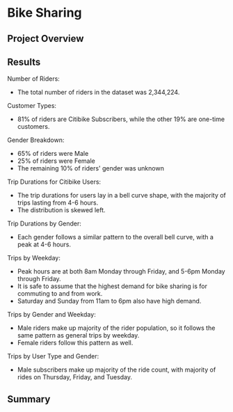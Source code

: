 # Bike Sharing

## Project Overview

## Results
Number of Riders:
- The total number of riders in the dataset was 2,344,224.

Customer Types:
- 81% of riders are Citibike Subscribers, while the other 19% are one-time customers.

Gender Breakdown:
- 65% of riders were Male
- 25% of riders were Female
- The remaining 10% of riders' gender was unknown

Trip Durations for Citibike Users:
- The trip durations for users lay in a bell curve shape, with the majority of trips lasting from 4-6 hours.
- The distribution is skewed left.

Trip Durations by Gender:
- Each gender follows a similar pattern to the overall bell curve, with a peak at 4-6 hours.

Trips by Weekday:
- Peak hours are at both 8am Monday through Friday, and 5-6pm Monday through Friday.
- It is safe to assume that the highest demand for bike sharing is for commuting to and from work.
- Saturday and Sunday from 11am to 6pm also have high demand.

Trips by Gender and Weekday:
- Male riders make up majority of the rider population, so it follows the same pattern as general trips by weekday.
- Female riders follow this pattern as well.

Trips by User Type and Gender:
- Male subscribers make up majority of the ride count, with majority of rides on Thursday, Friday, and Tuesday.

## Summary
